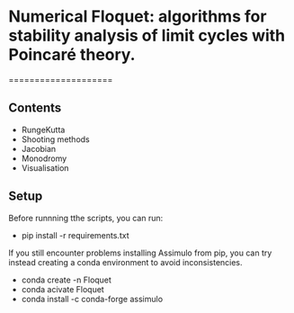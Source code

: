 # Numerical Floquet: algorithms for stability analysis of limit cycles with Poincaré theory.


====================


## Contents

* RungeKutta
* Shooting methods
* Jacobian
* Monodromy
* Visualisation


## Setup

Before runnning tthe scripts, you can run:

* pip install -r requirements.txt

If you still encounter problems installing Assimulo from pip, you can try instead creating a conda environment to avoid inconsistencies.

* conda create -n Floquet
* conda acivate Floquet
* conda install -c conda-forge assimulo

